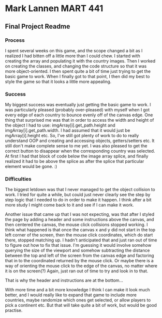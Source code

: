 # Mark Lannen MART 441
## Final Project Readme

### Process
I spent several weeks on this game, and the scope changed a bit as I realized I had bitten off a little more than I could chew.
I started with creating the array and populating it with the country images. Then I worked on creating the classes, and 
changing the code structure so that it was more object-oriented. I then spent quite a bit of time just trying to get
the basic game to work. When I finally got to that point, I then did my best to style the game so that it looks a little
more appealing.

### Success
My biggest success was eventually just getting the basic game to work. I was particularly pleased (probably over-pleased) 
with myself when I got every edge of each country to bounce evenly off of the canvas edge. One thing that surprised me 
was that in order to access the width and height of the object I had to use: imgArray[i].get_path.height and imgArray[i].get_path.width. 
I had assumed that it would just be mgArray[i].height etc. So, I've still got plenty of work to do to really understand 
OOP and creating and accessing objects, getters/setters etc. It still don't make complete sense to me yet. I was also pleased
to get the correct button to disappear when the corresponding country was selected. At first I had that block of code below the
image array splice, and finally realized it had to be above the splice as after the splice that particular element would
be gone. :) 

### Difficulties
The biggest letdown was that I never managed to get the object collision to work. I tried for quite a while, but 
could just never clearly see the step by step logic that I needed to do in order to make it happen. I think after a bit 
more study I might come back to it and see if I can make it work. 

Another issue that came up that I was not expecting, was that after I styled the page by adding a header and some instructions
above the canvas, and then centered the canvas, the mouse click collisions stopped working. I think what happened is that
once the canvas x and y did not start in the top left corner of the screen, then the mouse click coordinates, which do start 
there, stopped matching up. I hadn't anticipated that and just ran out of time to figure out how to fix that issue. I'm 
guessing it would involve somehow querying the size of the viewport and somehow subtracting the distance between the top
and left of the screen from the canvas edge and factoring that in to the coordinated returned by the mouse click. Or maybe
there is a way of orienting the mouse click to the edge of the canvas, no matter where it is on the screen(?) Again, just
ran out of time to try and look in to that.

That is why the header and instructions are at the bottom...

With more time and a bit more knowledge I think I can make it look much better, and I would really like to expand that game 
to include more countries, maybe randomize which ones get selected, or allow players to pick a continent etc. But that
will take quite a bit of work, but would be good practise. 



